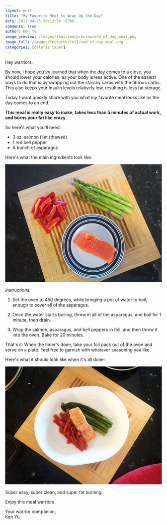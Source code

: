```yaml
---
layout: post
title: "My Favorite Meal to Wrap Up the Day"
date: 2017-04-25 20:12:54 -0700
comments: true
author: Ken Yu
image_preview: /images/featured/preview/end_of_day_meal.png
image_full: /images/featured/full/end_of_day_meal.png
categories: [calorie taper]
---
```


Hey warriors,

By now, I hope you've learned that when the day comes to a close, you should lower your calories, as your body is less active. One of the easiest ways to do that is by swapping out the starchy carbs with the fibrous carbs. This also keeps your insulin levels relatively low, resulting is less fat storage.

Today I want quickly share with you what *my* favorite meal looks like as the day comes to an end.

**This meal is really easy to make, takes less than 5 minutes of actual work, and burns your fat like crazy.**

So here's what you'll need:

- 3 oz. salmon filet (thawed)
- 1 red bell pepper
- A bunch of asparagus

Here's what the main ingredients look like:

<a href="/images/posts/nightmeal/before.png" alt="Salmon Prep" class="image-link-wrapper">
  <img src="/images/posts/nightmeal/before.png"/ class="max-width-image">
</a>

*Instructions:*

1. Set the oven to 450 degrees, while bringing a pot of water to boil, enough to cover all of the asparagus.

2. Once the water starts boiling, throw in all of the asparagus, and boil for 1 minute, then drain.

3. Wrap the salmon, asparagus, and bell peppers in foil, and then throw it into the oven. Bake for 20 minutes.

That's it. When the timer's done, take your foil pack out of the oven and serve on a plate. Feel free to garnish with whatever seasoning you like.

Here's what it should look like when it's all done:

<a href="/images/posts/nightmeal/after.png" alt="Salmon - Cooked" class="image-link-wrapper">
  <img src="/images/posts/nightmeal/after.png"/ class="max-width-image">
</a>

Super easy, super clean, and super fat burning.

Enjoy this meal warriors.

Your warrior companion,<br/>
Ken Yu
